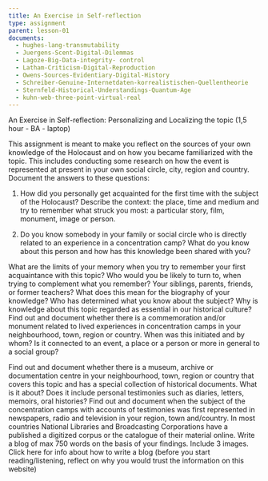 ```yaml
---
title: An Exercise in Self-reflection
type: assignment
parent: lesson-01
documents: 
  - hughes-lang-transmutability
  - Juergens-Scent-Digital-Dilemmas
  - Lagoze-Big-Data-integrity- control 
  - Latham-Criticism-Digital-Reproduction
  - Owens-Sources-Evidentiary-Digital-History 
  - Schreiber-Genuine-Internetdaten-korrealistischen-Quellentheorie
  - Sternfeld-Historical-Understandings-Quantum-Age
  - kuhn-web-three-point-virtual-real
---
```


An Exercise in Self-reflection: Personalizing and Localizing the topic (1,5 hour - BA -  laptop)


<!-- more -->

This assignment is meant to make you reflect on the sources of your own knowledge of the Holocaust and on how you became familiarized with the topic. This includes conducting some research on how the event is represented at present in your own social circle, city, region and country.
Document the answers to these questions: 

1. How did you personally get acquainted for the first time with the subject of the Holocaust? Describe the context: the place, time and medium and try to remember what struck you most: a particular story, film, monument, image or person. 

2. Do you know somebody in your family or social circle who is directly related to an experience in a concentration camp? What do you know about this person and how has this knowledge been shared with you?

What are the limits of your memory when you try to remember your first acquaintance with this topic? Who would you be likely to turn to, when trying to complement what you remember? Your siblings, parents, friends, or former teachers? What does this mean for the biography of your knowledge? Who has determined what you know about the subject? Why is knowledge about this topic regarded as essential in our historical culture? 
Find out and document whether there is a commemoration and/or monument related to lived experiences in concentration camps in your neighbourhood, town, region or country. When was this initiated and by whom? Is it connected to an event, a place or a person or more in general to a social group?

[](/d/document-example)

Find out and document whether there is a museum, archive or documentation centre in your neighbourhood, town, region or country that covers this topic and has a special collection of historical documents. What is it about? Does it include personal testimonies such as diaries, letters, memoirs, oral histories? 
Find out and document when the subject of the concentration camps with accounts of testimonies was first represented in newspapers, radio and television in your region, town and/country. In most countries National Libraries and Broadcasting Corporations have a published a digitized corpus or the catalogue of their material online. 
 Write a blog of max 750 words on the basis of your findings. Include 3 images. Click here for info about how to write a blog (before you start reading/listening, 
 reflect on why you would trust the information on this website) 
